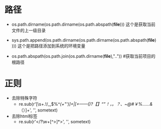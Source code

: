 # 路径
  * os.path.dirname(os.path.dirname(os.path.abspath(__file__))) 这个是获取当前文件的上一级目录

  * sys.path.append(os.path.dirname(os.path.dirname(os.path.abspath(__file__))))  这个是把路径添加到系统的环境变量

  * os.path.abspath(os.path.join(os.path.dirname(__file__),".."))  #获取当前项目的根路径


# 正则
  * 去除特殊字符
    - re.sub(r'[\s+\.\!\/_,$%^*(+\"\')]+|[+——()?【】“”！，。？、~@#￥%……&*（）]+', '', sometext)
  * 去除html标签
    - re.sub(r'</?\w+[^>]*>', '', sometext) 